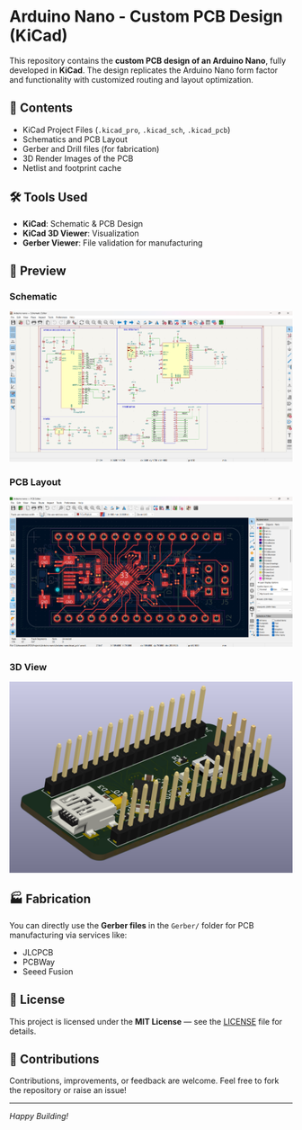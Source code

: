 # Arduino Nano - Custom PCB Design (KiCad)

This repository contains the **custom PCB design of an Arduino Nano**, fully developed in **KiCad**. The design replicates the Arduino Nano form factor and functionality with customized routing and layout optimization.

## 📂 Contents

- KiCad Project Files (`.kicad_pro`, `.kicad_sch`, `.kicad_pcb`)
- Schematics and PCB Layout
- Gerber and Drill files (for fabrication)
- 3D Render Images of the PCB
- Netlist and footprint cache

## 🛠 Tools Used

- **KiCad**: Schematic & PCB Design
- **KiCad 3D Viewer**: Visualization
- **Gerber Viewer**: File validation for manufacturing

## 📸 Preview

### Schematic
![Schematic](Arduino%20Nano%20Custom%20PCB/Images&Videos/Schematic.png)

### PCB Layout
![PCB Layout](Arduino%20Nano%20Custom%20PCB/Images&Videos/PCB_layout.png)

### 3D View
![3D View](Arduino%20Nano%20Custom%20PCB/Images&Videos/Perspective%20view.png)

## 🏭 Fabrication
You can directly use the **Gerber files** in the `Gerber/` folder for PCB manufacturing via services like:
- JLCPCB
- PCBWay
- Seeed Fusion

## 📜 License
This project is licensed under the **MIT License** — see the [LICENSE](LICENSE) file for details.

## 🤝 Contributions
Contributions, improvements, or feedback are welcome. Feel free to fork the repository or raise an issue!

---

*Happy Building!*
